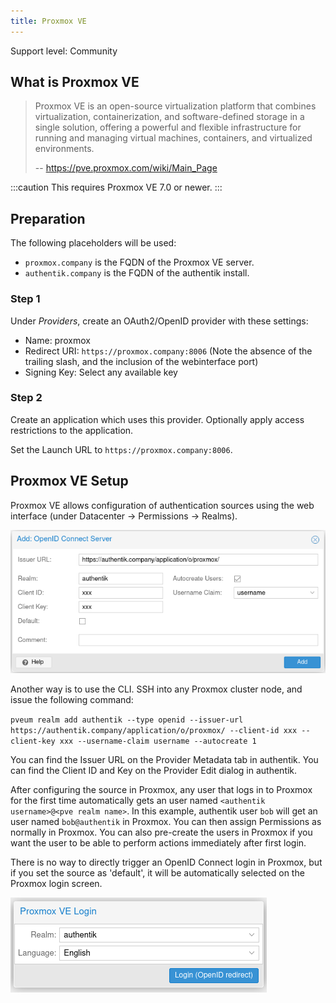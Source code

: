 ```yaml
---
title: Proxmox VE
---
```


<span class="badge badge--secondary">Support level: Community</span>

## What is Proxmox VE

> Proxmox VE is an open-source virtualization platform that combines virtualization, containerization, and software-defined storage in a single solution, offering a powerful and flexible infrastructure for running and managing virtual machines, containers, and virtualized environments.
>
> -- https://pve.proxmox.com/wiki/Main_Page

:::caution
This requires Proxmox VE 7.0 or newer.
:::

## Preparation

The following placeholders will be used:

-   `proxmox.company` is the FQDN of the Proxmox VE server.
-   `authentik.company` is the FQDN of the authentik install.

### Step 1

Under _Providers_, create an OAuth2/OpenID provider with these settings:

-   Name: proxmox
-   Redirect URI: `https://proxmox.company:8006` (Note the absence of the trailing slash, and the inclusion of the webinterface port)
-   Signing Key: Select any available key

### Step 2

Create an application which uses this provider. Optionally apply access restrictions to the application.

Set the Launch URL to `https://proxmox.company:8006`.

## Proxmox VE Setup

Proxmox VE allows configuration of authentication sources using the web interface (under Datacenter -> Permissions -> Realms).

![](./proxmox-01.png)

Another way is to use the CLI. SSH into any Proxmox cluster node, and issue the following command:

`pveum realm add authentik --type openid --issuer-url https://authentik.company/application/o/proxmox/ --client-id xxx --client-key xxx --username-claim username --autocreate 1`

You can find the Issuer URL on the Provider Metadata tab in authentik. You can find the Client ID and Key on the Provider Edit dialog in authentik.

After configuring the source in Proxmox, any user that logs in to Proxmox for the first time automatically gets an user named `<authentik username>@<pve realm name>`. In this example,
authentik user `bob` will get an user named `bob@authentik` in Proxmox. You can then assign Permissions as normally in Proxmox. You can also pre-create the users in Proxmox if you want
the user to be able to perform actions immediately after first login.

There is no way to directly trigger an OpenID Connect login in Proxmox, but if you set the source as 'default', it will be automatically selected on the Proxmox login screen.

![](./proxmox-02.png)
